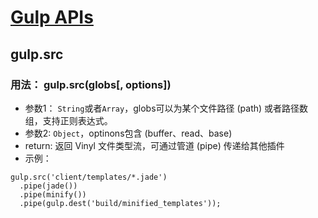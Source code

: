 # [Gulp APIs](https://github.com/gulpjs/gulp/blob/master/docs/API.md#gulpsrcglobs-options)

## gulp.src

### 用法： gulp.src(globs[, options])
- 参数1： `String`或者`Array`，globs可以为某个文件路径 (path) 或者路径数组，支持正则表达式。
- 参数2:  `Object`，optinons包含 (buffer、read、base)
- return: 返回 Vinyl 文件类型流，可通过管道 (pipe) 传递给其他插件
- 示例：
```
gulp.src('client/templates/*.jade')
  .pipe(jade())
  .pipe(minify())
  .pipe(gulp.dest('build/minified_templates'));
```
